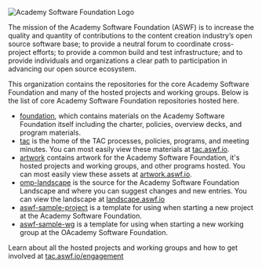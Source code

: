 ![Academy Software Foundation Logo](https://artwork.aswf.io/other/aswf/logo/aqua/aswf-logo-aqua.svg)

The mission of the Academy Software Foundation (ASWF) is to increase the quality and quantity of contributions to the content creation industry’s open source software base; to provide a neutral forum to coordinate cross-project efforts; to provide a common build and test infrastructure; and to provide individuals and organizations a clear path to participation in advancing our open source ecosystem.

This organization contains the repositories for the core Academy Software Foundation and many of the hosted projects and working groups. Below is the list of core Academy Software Foundation repositories hosted here.

- [foundation](https://github.com/AcademySoftwareFoundation/foundation), which contains materials on the Academy Software Foundation itself including the charter, policies, overview decks, and program materials.
- [tac](https://github.com/AcademySoftwareFoundation/tac) is the home of the TAC processes, policies, programs, and meeting minutes. You can most easily view these materials at [tac.aswf.io](https://tac.aswf.io).
- [artwork](https://github.com/AcademySoftwareFoundation/artwork) contains artwork for the Academy Software Foundation, it's hosted projects and working groups, and other programs hosted. You can most easily view these assets at [artwork.aswf.io](https://artwork.aswf.io).
- [omp-landscape](https://github.com/AcademySoftwareFoundation/aswf-landscape) is the source for the Academy Software Foundation Landscape and where you can suggest changes and new entries. You can view the landscape at [landscape.aswf.io](https://landscape.aswf.io)
- [aswf-sample-project](https://github.com/AcademySoftwareFoundation/aswf-sample-project) is a template for using when starting a new project at the Academy Software Foundation.
- [aswf-sample-wg](https://github.com/AcademySoftwareFoundation/aswf-sample-wg) is a template for using when starting a new working group at the OAcademy Software Foundation.

Learn about all the hosted projects and working groups and how to get involved at [tac.aswf.io/engagement](https://tac.aswf.io/engagement/)
